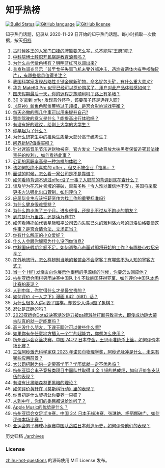 # 知乎热榜
[![Build Status](https://github.com/ToWeLong/zhihu-hot-questions/workflows/CI/badge.svg)](https://github.com/ToWeLong/zhihu-hot-questions/actions)
[![GitHub language](https://img.shields.io/badge/language-golang-orange.svg)](https://golang.org/)
[![GitHub license](https://img.shields.io/github/license/ToWeLong/zhihu-hot-questions)](https://github.com/ToWeLong/zhihu-hot-questions/blob/main/LICENSE)

知乎热门话题，记录从 2020-11-29 日开始的知乎热门话题。每小时抓取一次数据，按天[归档](./archives)

<!-- BEGIN -->

1. [古时候姓王的人家门口挂的牌匾要怎么写，总不能写“王府”吧？](https://www.zhihu.com/question/623010314)
1. [中科院博士辞职开民宿是教育浪费吗？](https://www.zhihu.com/question/624773879)
1. [为什么古代紫色稀有？明明蓝红可以调出来?](https://www.zhihu.com/question/624732945)
1. [普京称调查显示「普里戈任失事飞机未受外部冲击，遇难者遗体内有手榴弹碎片」，有哪些信息值得关注？](https://www.zhihu.com/question/624854805)
1. [我国科学家发现战略性关键金属新矿物，命名铌包头矿，有什么重大意义?](https://www.zhihu.com/question/624798129)
1. [华为 Mate60 Pro 似乎已经可以原价购买了，用户对此产品体验感如何？](https://www.zhihu.com/question/624680693)
1. [国庆假期最后一天，你的返程之旅顺利吗？路上有多堵？](https://www.zhihu.com/question/624848202)
1. [30 岁拿到 offer 发现意外怀孕，该要孩子还是选择入职?](https://www.zhihu.com/question/622558872)
1. [《原神》新角色那维莱特过于超模，是否会影响游戏平衡？](https://www.zhihu.com/question/624794199)
1. [每天必做的哪几件事可以用来提升自己?](https://www.zhihu.com/question/382039776)
1. [智能驾驶的意义是什么？能提高出行体验吗？](https://www.zhihu.com/question/601651776)
1. [有没有好的建议，给刚上大学的大学生？](https://www.zhihu.com/question/617949411)
1. [你早起为了什么？](https://www.zhihu.com/question/618912249)
1. [为什么研究生中的推免生质量大部分高于统考生？](https://www.zhihu.com/question/361806696)
1. [问界新M7值得买吗？](https://www.zhihu.com/question/621973614)
1. [针对迷笛音乐节乐迷财物被盗，官方发文「对故意放大抹黑者保留追究其法律责任的权利」，如何看待此事？](https://www.zhihu.com/question/624775432)
1. [公司的离职率高是一种怎样的体验？](https://www.zhihu.com/question/622550106)
1. [该如何拒绝不喜欢的 offer ，但又不被企业「拉黑」？](https://www.zhihu.com/question/622558875)
1. [面试的时候，怎么看一家公司是不是靠谱？](https://www.zhihu.com/question/622555786)
1. [如何看待背调不通过offer没了一事？入职前的背调到底在查什么？](https://www.zhihu.com/question/599206281)
1. [谈及华为在芯片领域的突破，雷蒙多称「令人难以置信地不安」，美国将采取更多方法强化出口管制，如何评价？](https://www.zhihu.com/question/624796612)
1. [应届毕业生应该把薪资作为找工作的重要标准吗?](https://www.zhihu.com/question/584060531)
1. [为什么健身很难坚持？](https://www.zhihu.com/question/623973794)
1. [为什么跑步练了三个月，进步很慢，还是比不过从不跑步的朋友？](https://www.zhihu.com/question/624004365)
1. [到底是行万里路，还是读万卷书?](https://www.zhihu.com/question/623436209)
1. [如何看待托帕代表星际和平公司去向失联已久的雅利洛六号的贝洛伯格要债这件事？是否合情合法、立场正当？](https://www.zhihu.com/question/624738565)
1. [你有什么解压的小众爱好？](https://www.zhihu.com/question/618709255)
1. [什么人会跟你解释为什么没回你消息?](https://www.zhihu.com/question/624805777)
1. [中秋国庆假期余额不足，如何调整心态面对即将开始的工作？有哪些小妙招分享？](https://www.zhihu.com/question/624848256)
1. [在外地旅行，怎么样辨别当地的餐馆会不会宰客？有哪些不为人知的宰客方式？](https://www.zhihu.com/question/623824614)
1. [当一个 HiFi 发烧友向你展示他很粗的电源线的时候，你要怎么回应他？](https://www.zhihu.com/question/469066241)
1. [杭州亚运会围棋男团决赛中国队 1:4 不敌韩国获得亚军，如何评价中国队本场比赛的表现？](https://www.zhihu.com/question/624627264)
1. [人到中年，你觉得什么才是最宝贵的？](https://www.zhihu.com/question/609203007)
1. [如何评价《一人之下》漫画 642（681）话？](https://www.zhihu.com/question/624824363)
1. [为什么很多人讲ai毁了围棋，却较少人讲ai毁了象棋？](https://www.zhihu.com/question/624469957)
1. [忍让是正确的吗？](https://www.zhihu.com/question/528758518)
1. [2023亚运会Dota2决赛潮汐跳刀被pa镖溅射打断导致空大，即使成功跳大蒙古队真的就一定能赢吗？](https://www.zhihu.com/question/624735903)
1. [高三没什么朋友，下课无聊时可以做些什么呢?](https://www.zhihu.com/question/623473870)
1. [如果你有在任意地方插入一个“.”的超能力，你想怎么使用？](https://www.zhihu.com/question/624451022)
1. [杭州亚运会女篮决赛，中国 74:72 日本夺金，王思雨准绝杀上篮，如何评价本场比赛？](https://www.zhihu.com/question/624807345)
1. [三位阿秒激光科学家获 2023 年诺贝尔物理学奖，阿秒光脉冲是什么，未来有哪些应用前景？](https://www.zhihu.com/question/624627831)
1. [大公司招聘为何一定要高学历？学历低就一定不优秀吗？](https://www.zhihu.com/question/622878484)
1. [杭州亚运会电子竞技类项目中国队共取得 4 金 1 铜的总成绩，如何评价各支队伍的表现？](https://www.zhihu.com/question/624564672)
1. [有没有比黑暗森林更黑暗的理论？](https://www.zhihu.com/question/418127358)
1. [如何评价黄轩在《莫斯科行动》里的表现？](https://www.zhihu.com/question/624145168)
1. [你当初是什么契机让你要养一只猫？](https://www.zhihu.com/question/358328270)
1. [人到中年，你们的委屈都说给谁听了？](https://www.zhihu.com/question/619837847)
1. [Apple Music的优势是什么？](https://www.zhihu.com/question/624570273)
1. [杭州亚运会女足半决赛，中国 3:4 日本无缘决赛，张琳艳、杨丽娜破门，如何评价本场比赛？](https://www.zhihu.com/question/624632181)
1. [亚运会男子棒球小组赛中国队战胜日本创造历史，如何评价他们的表现？](https://www.zhihu.com/question/624643330)

<!-- END -->

历史归档 [./archives](./archives)


### License
[zhihu-hot-questions](https://github.com/towelong/zhihu-hot-questions) 的源码使用 MIT License 发布。